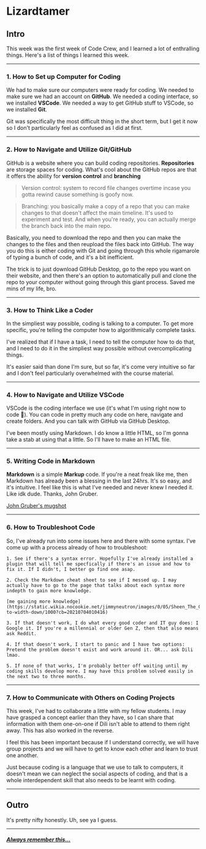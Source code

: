# Lizardtamer

## Intro

This week was the first week of Code Crew, and I learned a lot of enthralling things. Here's a list of things I learned this week.

---

### **1. How to Set up Computer for Coding**

We had to make sure our computers were ready for coding. We needed to make sure we had an account on **GitHub**. We needed a coding interface, so we installed **VSCode**. We needed a way to get GitHub stuff to VSCode, so we installed **Git**.

Git was specifically the most difficult thing in the short term, but I get it now so I don't particularly feel as confused as I did at first.

---

### **2. How to Navigate and Utilize Git/GitHub**

GitHub is a website where you can build coding repositories. **Repositories** are storage spaces for coding. What's cool about the GitHub repos are that it offers the ability for **version control** and **branching**

>Version control: system to record file changes overtime incase you gotta rewind cause something is goofy now.

>Branching: you basically make a copy of a repo that you can make changes to that doesn't affect the main timeline. It's used to experiment and test. And when you're ready, you can actually merge the branch back into the main repo.

Basically, you need to download the repo and then you can make the changes to the files and then reupload the files back into GitHub. The way you do this is either coding with Git and going through this whole rigamarole of typing a bunch of code, and it's a bit inefficient.

The trick is to just download GitHub Desktop, go to the repo you want on their website, and then there's an option to automatically pull and clone the repo to your computer without going through this giant process. Saved me mins of my life, bro.

---

### **3. How to Think Like a Coder**

In the simpliest way possible, coding is talking to a computer. To get more specific, you're telling the computer how to algorithmically complete tasks.

I've realized that if I have a task, I need to tell the computer how to do that, and I need to do it in the simpliest way possible without overcomplicating things.

It's easier said than done I'm sure, but so far, it's come very intuitive so far and I don't feel particularly overwhelmed with the course material.

---

### **4. How to Navigate and Utilize VSCode**

VSCode is the coding interface we use (it's what I'm using right now to code :eyes:). You can code in pretty much any code on here, navigate and create folders. And you can talk with GitHub via GitHub Desktop.

I've been mostly using Markdown. I do know a little HTML, so I'm gonna take a stab at using that a little. So I'll have to make an HTML file.

---

### **5. Writing Code in Markdown**

**Markdown** is a simple **Markup** code. If you're a neat freak like me, then Markdown has already been a blessing in the last 24hrs. It's so easy, and it's intuitive. I feel like this is what I've needed and never knew I needed it. Like idk dude. Thanks, John Gruber.

[John Gruber's mugshot](https://upload.wikimedia.org/wikipedia/commons/6/64/John_Gruber%2C_2009_%28cropped%29.jpg)

---

### **6. How to Troubleshoot Code**

So, I've already run into some issues here and there with some syntax. I've come up with a process already of how to troubleshoot:

    1. See if there's a syntax error. Hopefully I've already installed a plugin that will tell me specfically if there's an issue and how to fix it. If I didn't, I better go find one asap.

    2. Check the Markdown cheat sheet to see if I messed up. I may actually have to go to the page that talks about each syntax more indepth to gain more knowledge.

    [me gaining more knowledge](https://static.wikia.nocookie.net/jimmyneutron/images/0/05/Sheen_The_God.jpg/revision/latest/scale-to-width-down/1000?cb=20210704010416)

    3. If that doesn't work, I do what every good coder and IT guy does: I Google it. If you're a millennial or older Gen Z, then that also means ask Reddit.

    4. If that doesn't work, I start to panic and I have two options: Pretend the problem doesn't exist and work around it. OR... ask Dili lmao.

    5. If none of that works, I'm probably better off waiting until my coding skills develop more. I may have this problem solved easily in the next two to three months.

---

### **7. How to Communicate with Others on Coding Projects**

This week, I've had to collaborate a little with my fellow students. I may have grasped a concept earlier than they have, so I can share that information with them one-on-one if Dili isn't able to attend to them right away. This has also worked in the reverse.

I feel this has been important because if I understand correctly, we will have group projects and we will have to get to know each other and learn to trust one another.

Just because coding is a language that we use to talk to computers, it doesn't mean we can neglect the social aspects of coding, and that is a whole interdependent skill that also needs to be learnt with coding.

---

## Outro

It's pretty nifty honestly. Uh, see ya I guess.

---

##### [**Always** remember this...](https://www.youtube.com/watch?v=vBjzAdpZzf0)
